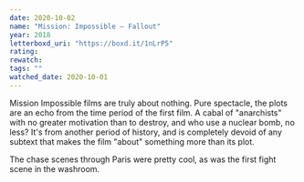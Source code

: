 ```yaml
---
date: 2020-10-02
name: "Mission: Impossible – Fallout"
year: 2018
letterboxd_uri: "https://boxd.it/1nLrP5"
rating: 
rewatch: 
tags: ""
watched_date: 2020-10-01
---
```


Mission Impossible films are truly about nothing. Pure spectacle, the plots are an echo from the time period of the first film. A cabal of "anarchists" with no greater motivation than to destroy, and who use a nuclear bomb, no less? It's from another period of history, and is completely devoid of any subtext that makes the film "about" something more than its plot. 

The chase scenes through Paris were pretty cool, as was the first fight scene in the washroom.
